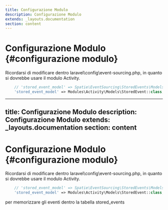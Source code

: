 ```yaml
---
title: Configurazione Modulo
description: Configurazione Modulo
extends: _layouts.documentation
section: content
---
```


# Configurazione Modulo {#configurazione modulo}

Ricordarsi di modificare dentro laravel\config\event-sourcing.php, in quanto si dovrebbe usare il modulo Activity.
```php
    // 'stored_event_model' => Spatie\EventSourcing\StoredEvents\Models\EloquentStoredEvent::class,
    'stored_event_model' => Modules\Activity\Models\StoredEvent::class,
``` 
---
title: Configurazione Modulo
description: Configurazione Modulo
extends: _layouts.documentation
section: content
---

# Configurazione Modulo {#configurazione modulo}

Ricordarsi di modificare dentro laravel\config\event-sourcing.php, in quanto si dovrebbe usare il modulo Activity.
```php
    // 'stored_event_model' => Spatie\EventSourcing\StoredEvents\Models\EloquentStoredEvent::class,
    'stored_event_model' => Modules\Activity\Models\StoredEvent::class,
``` 
per memorizzare gli eventi dentro la tabella stored_events